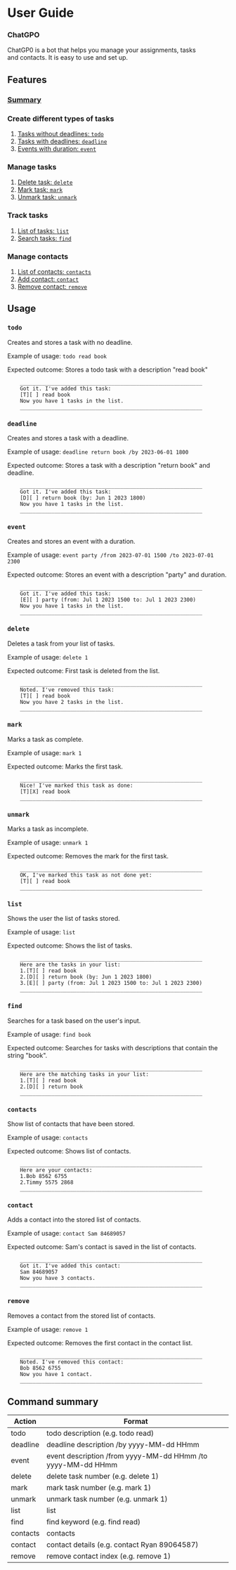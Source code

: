 # User Guide

### ChatGPO
ChatGP0 is a bot that helps you manage your assignments, tasks  
and contacts. It is easy to use and set up.

## Features 

### [Summary](#command-summary)

### Create different types of tasks

1. [Tasks without deadlines: `todo`](#todo)
2. [Tasks with deadlines: `deadline`](#deadline)
3. [Events with duration: `event`](#event)

### Manage tasks

1. [Delete task: `delete`](#delete)
2. [Mark task: `mark`](#mark)
3. [Unmark task: `unmark`](#unmark)

### Track tasks

1. [List of tasks: `list`](#list)
2. [Search tasks: `find`](#find)

### Manage contacts

1. [List of contacts: `contacts`](#contacts)
2. [Add contact: `contact`](#contact)
3. [Remove contact: `remove`](#remove)

## Usage

### `todo`

Creates and stores a task with no deadline.

Example of usage: `todo read book`

Expected outcome: Stores a todo task with a description "read book"

```
    __________________________________________________________
    Got it. I've added this task:
    [T][ ] read book
    Now you have 1 tasks in the list.
    __________________________________________________________
```

### `deadline`

Creates and stores a task with a deadline.

Example of usage: `deadline return book /by 2023-06-01 1800`

Expected outcome: Stores a task with a description "return book" and deadline.

```
    __________________________________________________________
    Got it. I've added this task:
    [D][ ] return book (by: Jun 1 2023 1800)
    Now you have 1 tasks in the list.
    __________________________________________________________
```

### `event`

Creates and stores an event with a duration.

Example of usage: `event party /from 2023-07-01 1500 /to 2023-07-01 2300`

Expected outcome: Stores an event with a description "party" and duration.

```
    __________________________________________________________
    Got it. I've added this task:
    [E][ ] party (from: Jul 1 2023 1500 to: Jul 1 2023 2300)
    Now you have 1 tasks in the list.
    __________________________________________________________
```

### `delete`

Deletes a task from your list of tasks.

Example of usage: `delete 1`

Expected outcome: First task is deleted from the list.

```
    __________________________________________________________
    Noted. I've removed this task:
    [T][ ] read book
    Now you have 2 tasks in the list.
    __________________________________________________________
```

### `mark`

Marks a task as complete.

Example of usage: `mark 1`

Expected outcome: Marks the first task.

```
    __________________________________________________________
    Nice! I've marked this task as done:
    [T][X] read book
    __________________________________________________________
```

### `unmark`

Marks a task as incomplete.

Example of usage: `unmark 1`

Expected outcome: Removes the mark for the first task.

```
    __________________________________________________________
    OK, I've marked this task as not done yet:
    [T][ ] read book
    __________________________________________________________
```

### `list`
Shows the user the list of tasks stored.

Example of usage: `list`

Expected outcome: Shows the list of tasks.

```
    __________________________________________________________
    Here are the tasks in your list:
    1.[T][ ] read book
    2.[D][ ] return book (by: Jun 1 2023 1800)
    3.[E][ ] party (from: Jul 1 2023 1500 to: Jul 1 2023 2300)
    __________________________________________________________
```

### `find`

Searches for a task based on the user's input.

Example of usage: `find book`

Expected outcome: Searches for tasks with descriptions that contain the string "book".

```
    __________________________________________________________
    Here are the matching tasks in your list:
    1.[T][ ] read book
    2.[D][ ] return book
    __________________________________________________________
```

### `contacts`

Show list of contacts that have been stored.

Example of usage: `contacts`

Expected outcome: Shows list of contacts.

```
    __________________________________________________________
    Here are your contacts:
    1.Bob 8562 6755
    2.Timmy 5575 2868
    __________________________________________________________
```

### `contact`

Adds a contact into the stored list of contacts.

Example of usage: `contact Sam 84689057`

Expected outcome: Sam's contact is saved in the list of contacts.

```
    __________________________________________________________
    Got it. I've added this contact:
    Sam 84689057
    Now you have 3 contacts.
    __________________________________________________________
```

### `remove`

Removes a contact from the stored list of contacts.

Example of usage: `remove 1`

Expected outcome: Removes the first contact in the contact list.

```
    __________________________________________________________
    Noted. I've removed this contact:
    Bob 8562 6755
    Now you have 1 contact.
    __________________________________________________________
```

## Command summary

| Action   | Format                                                      |
|----------|-------------------------------------------------------------|
| todo     | todo description (e.g. todo read)                           |
| deadline | deadline description /by yyyy-MM-dd HHmm                    |
| event    | event description /from yyyy-MM-dd HHmm /to yyyy-MM-dd HHmm |
| delete   | delete task number (e.g. delete 1)                          |
| mark     | mark task number (e.g. mark 1)                              |
| unmark   | unmark task number (e.g. unmark 1)                          |
| list     | list                                                        |
| find     | find keyword (e.g. find read)                               |
| contacts | contacts                                                    |
| contact  | contact details (e.g. contact Ryan 89064587)                |
| remove   | remove contact index (e.g. remove 1)                        |